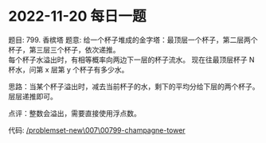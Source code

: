 # 2022-11-20 每日一题


题目: 799. 香槟塔 
题意: 给一个杯子堆成的金字塔：最顶层一个杯子，第二层两个杯子，第三层三个杯子，依次递推。  
每个杯子水溢出时，有相等概率向两边下一层的杯子流水。
现在往最顶层杯子 N 杯水，问第 x 层第 y 个杯子有多少水。  


思路：当某个杯子溢出时，减去当前杯子的水，剩下的平均分给下层的两个杯子。  
层层递推即可。  



点评：整数会溢出，需要直接使用浮点数。   


代码: [/problemset-new\007\00799-champagne-tower](/problemset-new\007\00799-champagne-tower)  
